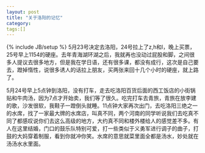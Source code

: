 ```yaml
---
layout: post
title: "关于洛阳的记忆"
category: 
tags:[] 
---
```

{% include JB/setup %}
5月23号决定去洛阳，24号拉上了z,h和l，晚上买票，25号早上1154的硬座。去年青海湖环湖之后，我就再也没动过屁股和脚，之间很多人提议去很多地方，但是我在学日语，还有很多课，都没有成行，这次是自己要去，蹬掉惰性，说很多诱人的话拉上朋友，买两张来回十几个小时的硬座，就上路了。
  
  5月24号早上5点钟到洛阳，没有打车，走去吃洛阳百货后面的西工饭店的小街锅贴和牛肉汤，因为7点才开始卖，我们等了很久。吃完打车去青旅，青旅在放李建的歌，沙发很软，我鞋子一蹬倒头就睡。11点钟大家再次出门，去吃洛阳三绝之一的水席，找了一家最大牌的水席店，叫真不同，两个河南的同学听说我们去吃真不同了都感叹说你们去这么高级的地方，大约真不同和楼外楼给人的感觉差不多。有人在这里结婚，门口的鼓乐队特别可爱，打一些类似于义勇军进行调子的曲子，打鼓的大妈穿着制服，看到你就冲你笑。水席的意思就菜里面全都是汤水，妙处就在汤汤水水里面。



